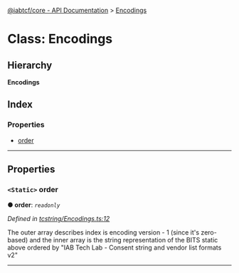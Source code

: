 [@iabtcf/core - API Documentation](../README.md) > [Encodings](../classes/encodings.md)

# Class: Encodings

## Hierarchy

**Encodings**

## Index

### Properties

* [order](encodings.md#order)

---

## Properties

<a id="order"></a>

### `<Static>` order

**● order**: *`readonly`*

*Defined in [tcstring/Encodings.ts:12](https://github.com/chrispaterson/iabtcf-es/blob/c3b1466/modules/core/src/tcstring/Encodings.ts#L12)*

The outer array describes index is encoding version - 1 (since it's zero-based) and the inner array is the string representation of the BITS static above ordered by "IAB Tech Lab - Consent string and vendor list formats v2"

___

